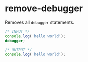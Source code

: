 # remove-debugger

Removes all `debugger` statements.

```js
/* INPUT */
console.log('hello world');
debugger;

/* OUTPUT */
console.log('hello world');
```
